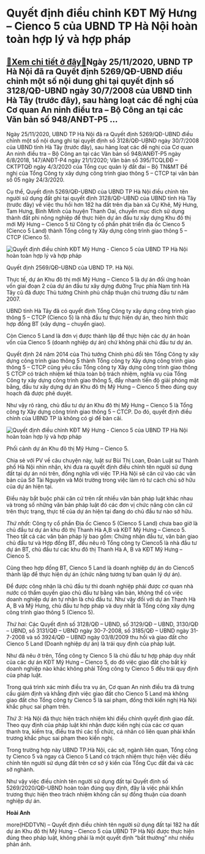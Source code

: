 Quyết định điều chỉnh KĐT Mỹ Hưng – Cienco 5 của UBND TP Hà Nội hoàn toàn hợp lý và hợp pháp
============================================================================================

[:gift:Xem chi tiết ở đây:gift:](https://hddtvn.com/quyet-dinh-dieu-chinh-kdt-my-hung-cienco-5-cua-ubnd-tp-ha-noi-hoan-toan-hop-ly-va-hop-phap/)Ngày 25/11/2020, UBND TP Hà Nội đã ra Quyết định 5269/QĐ-UBND điều chỉnh một số nội dung ghi tại quyết định số 3128/QĐ-UBND ngày 30/7/2008 của UBND tỉnh Hà Tây (trước đây), sau hàng loạt các đề nghị của Cơ quan An ninh điều tra – Bộ Công an tại các Văn bản số 948/ANĐT-P5 …
---------------------------------------------------------------------------------------------------------------------------------------------------------------------------------------------------------------------------------------------------------------------------------


Ngày 25/11/2020, UBND TP Hà Nội đã ra Quyết định 5269/QĐ-UBND điều chỉnh một số nội dung ghi tại quyết định số 3128/QĐ-UBND ngày 30/7/2008 của UBND tỉnh Hà Tây (trước đây), sau hàng loạt các đề nghị của Cơ quan An ninh điều tra – Bộ Công an tại các Văn bản số 948/ANĐT-P5 ngày 6/8/2018, 147/ANĐT-P4 ngày 21/1/2020; Văn bản số 395/TCQLĐĐ – CKTPTQĐ ngày 4/3/2020 của Tổng cục quản lý đất đai – Bộ TN&MT Đề nghị của Tổng Công ty xây dựng công trình giao thông 5 – CTCP tại văn bản số 05 ngày 24/3/2020.


Cụ thể, Quyết định 5269/QĐ-UBND của UBND TP Hà Nội điều chỉnh tên người sử dụng đất ghi tại quyết định 3128/QĐ-UBND của UBND tỉnh Hà Tây (trước đây) về việc thu hồi hơn 182 ha đất trên địa bàn xã Cự Khê, Mỹ Hưng, Tam Hưng, Bình Minh của huyện Thanh Oai, chuyển mục đích sử dụng thành đất phi nông nghiệp để thực hiện dự án đầu tư xây dựng Khu đô thị mới Mỹ Hưng – Cienco 5 từ Công ty cổ phần phát triển địa ốc Cienco 5 (Cienco 5 Land) thành Tổng công ty Xây dựng công trình giao thông 5 – CTCP (Cienco 5).





![Quyết định điều chỉnh KĐT Mỹ Hưng - Cienco 5 của UBND TP Hà Nội hoàn toàn hợp lý và hợp pháp](https://hddtvn.com/wp-content/uploads/2021/01/1357_0817_94850113-7c90-4973-ba20-0277f8c09f3e-2046.jpg "Quyết định điều chỉnh KĐT Mỹ Hưng - Cienco 5 của UBND TP Hà Nội hoàn toàn hợp lý và hợp pháp")


Quyết định 2569/QĐ-UBND của UBND TP. Hà Nội.



Thực tế, dự án Khu đô thị mới Mỹ Hưng – Cienco 5 là dự án đối ứng hoàn vốn giai đoạn 2 của dự án đầu tư xây dựng đường Trục phía Nam tỉnh Hà Tây cũ đã được Thủ tướng Chính phủ chấp thuận chủ trương đầu tư năm 2007.


UBND tỉnh Hà Tây đã có quyết định Tổng Công ty xây dựng công trình giao thông 5 – CTCP (Cienco 5) là nhà đầu tư thực hiện dự án, theo hình thức hợp đồng BT (xây dựng – chuyển giao).


Còn Cienco 5 Land là đơn vị được thành lập để thực hiện các dự án hoàn vốn của Cienco 5 (doanh nghiệp dự án) chứ không phải chủ đầu tư dự án.


Quyết định 24 năm 2014 của Thủ tướng Chính phủ đổi tên Tổng Công ty xây dựng công trình giao thông 5 thành Tổng công ty Xây dựng công trình giao thông 5 – CTCP cũng yêu cầu Tổng công ty Xây dựng công trình giao thông 5 CTCP có trách nhiệm kế thừa toàn bộ trách nhiệm, nghĩa vụ của Tổng Công ty xây dựng công trình giao thông 5, đẩy nhanh tiến độ giải phóng mặt bằng, đầu tư xây dựng dự án Khu đô thị Mỹ Hưng – Cienco 5 theo đúng quy hoạch đã được phê duyệt.


Như vậy rõ ràng, chủ đầu tư dự án Khu đô thị Mỹ Hưng – Cienco 5 là Tổng công ty Xây dựng công trình giao thông 5 – CTCP. Do đó, quyết định điều chỉnh của UBND TP là không có gì để bàn cãi.





![Quyết định điều chỉnh KĐT Mỹ Hưng - Cienco 5 của UBND TP Hà Nội hoàn toàn hợp lý và hợp pháp](https://hddtvn.com/wp-content/uploads/2021/01/1438_0904_Untitled.png "Quyết định điều chỉnh KĐT Mỹ Hưng - Cienco 5 của UBND TP Hà Nội hoàn toàn hợp lý và hợp pháp")


Phối cảnh dự án Khu đô thị Mỹ Hưng – Cienco 5.



Chia sẻ với PV về câu chuyện này, luật sư Bùi Thị Loan, Đoàn Luật sư Thành phố Hà Nội nhìn nhận, khi đưa ra quyết định điều chỉnh tên người sử dụng đất tại dự án nói trên, đồng nghĩa với việc TP.Hà Nội sẽ căn cứ vào các văn bản của Sở Tài Nguyên và Môi trường trong việc làm rõ tư cách chủ sở hữu của dự án hiện tại.


Điều này bắt buộc phải căn cứ trên rất nhiều văn bản pháp luật khác nhau và trong số những văn bản pháp luật đó các đơn vị chức năng còn căn cứ trên thực trạng, thực tế của dự án hiện tại đang do chủ đầu tư nào sở hữu.


*Thứ nhất:* Công ty cổ phần Địa ốc Cienco 5 (Cienco 5 Land) chưa bao giờ là chủ đầu tư dự án khu đô thị Thanh Hà A,B và KĐT Mỹ Hưng – Cienco 5. Theo tất cả các văn bản pháp lý bao gồm: Chứng nhận đầu tư, văn bản giao chủ đầu tư và Hợp đồng BT, đều nêu rõ Tổng công ty Cienco5 là nhà đầu tư dự án BT, chủ đầu tư các khu đô thị Thanh Hà A, B và KĐT Mỹ Hưng – Cienco 5.


Cũng theo hợp đồng BT, Cienco 5 Land là doanh nghiệp dự án do Cienco5 thành lập để thực hiện dự án (chức năng tương tự ban quản lý dự án).


Để được công nhận là chủ đầu tư thì doanh nghiệp phải được cơ quan nhà nước có thẩm quyền giao chủ đầu tư bằng văn bản, không thể có việc doanh nghiệp dự án tự nhận là chủ đầu tư. Như vậy đối với dự án Thanh Hà A, B và Mỹ Hưng, chủ đầu tư hợp pháp và duy nhất là Tổng công xây dựng công trình giao thông 5 (Cienco 5).


*Thứ hai:* Các Quyết định số 3128/QĐ – UBND, số 3129/QĐ – UBND, 3130/QĐ – UBND, số 3131/QĐ – UBND ngày 30-7-2008, số 3185/QĐ – UBND ngày 31-7-2008 và số 3924/QĐ – UBND ngày 03/8/2009 thu hồi và giao đất cho Cienco 5 Land (Doanh nghiệp dự án) là trái quy định của pháp luật.


Như đã nêu ở trên, Tổng công ty Cienco 5 là chủ đầu tư hợp pháp duy nhất của các dự án KĐT Mỹ Hưng – Cienco 5, do đó việc giao đất cho bất kỳ doanh nghiệp nào khác không phải Tổng công ty Cienco 5 đều trái quy định của pháp luật.


Trong quá trình xác minh điều tra vụ án, Cơ quan An ninh điều tra đã trưng cầu giám định và khẳng định việc giao đất cho Cienco 5 Land mà không giao đất cho Tổng công ty Cienco 5 là sai phạm, đồng thời kiến nghị Hà Nội khắc phục sai phạm trên.


*Thứ 3:* Hà Nội đã thực hiện trách nhiệm khi điều chỉnh quyết định giao đất. Theo quy định của pháp luật khi nhận được kiến nghị của các cơ quan thanh tra, kiểm tra, điều tra thì các tổ chức, cá nhân có liên quan phải khẩn trương khắc phục sai phạm theo kiến nghị.


Trong trường hợp này UBND TP.Hà Nội, các sở, ngành liên quan, Tổng công ty Cienco 5 và ngay cả Cienco 5 Land có trách nhiệm thực hiện việc điều chỉnh tên người sử dụng đất trên cơ sở ý kiến của Tổng Cục đất đai và các sở nghành.


Như vậy việc điều chỉnh tên người sử dụng đất tại Quyết định số 5269/2020/QĐ-UBND hoàn toàn đúng quy định, đây là việc phải khẩn trương thực hiện theo trách nhiệm không cần sự đồng thuận của doanh nghiệp dự án.




**Hoài Anh**



more(HDDTVN) – Quyết định điều chỉnh tên người sử dụng đất tại 182 ha đất dự án Khu đô thị Mỹ Hưng – Cienco 5 của UBND TP Hà Nội được thực hiện đúng theo pháp luật, không phải là một quyết định “bất thường” như nhiều phản ánh.

